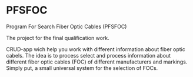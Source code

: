 # PFSFOC
 Program For Search Fiber Optic Cables (PFSFOC)

 The project for the final qualification work. 
 
 CRUD-app wich help you work with different information about fiber optic cabels. The idea is to process select and process information about different fiber optic cables (FOC) of different manufacturers and markings. Simply put, a small universal system for the selection of FOCs.
